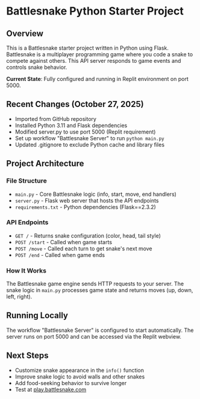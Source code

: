 # Battlesnake Python Starter Project

## Overview
This is a Battlesnake starter project written in Python using Flask. Battlesnake is a multiplayer programming game where you code a snake to compete against others. This API server responds to game events and controls snake behavior.

**Current State**: Fully configured and running in Replit environment on port 5000.

## Recent Changes (October 27, 2025)
- Imported from GitHub repository
- Installed Python 3.11 and Flask dependencies
- Modified server.py to use port 5000 (Replit requirement)
- Set up workflow "Battlesnake Server" to run `python main.py`
- Updated .gitignore to exclude Python cache and library files

## Project Architecture

### File Structure
- `main.py` - Core Battlesnake logic (info, start, move, end handlers)
- `server.py` - Flask web server that hosts the API endpoints
- `requirements.txt` - Python dependencies (Flask==2.3.2)

### API Endpoints
- `GET /` - Returns snake configuration (color, head, tail style)
- `POST /start` - Called when game starts
- `POST /move` - Called each turn to get snake's next move
- `POST /end` - Called when game ends

### How It Works
The Battlesnake game engine sends HTTP requests to your server. The snake logic in `main.py` processes game state and returns moves (up, down, left, right).

## Running Locally
The workflow "Battlesnake Server" is configured to start automatically. The server runs on port 5000 and can be accessed via the Replit webview.

## Next Steps
- Customize snake appearance in the `info()` function
- Improve snake logic to avoid walls and other snakes
- Add food-seeking behavior to survive longer
- Test at [play.battlesnake.com](https://play.battlesnake.com)
